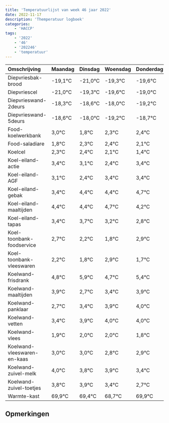 ```yaml
---
title: 'Temperatuurlijst van week 46 jaar 2022'
date: 2022-11-17
description: 'Themperatuur logboek'
categories:
    - 'HACCP'
tags:
    - '2022'
    - '46'
    - '202246'
    - 'temperatuur'
---
```

|Omschrijving|Maandag|Dinsdag|Woensdag|Donderdag|Vrijdag|Zaterdag|Zondag|
|:---|:---|:---|:---|:---|:---|:---|:---|
|Diepvriesbak-brood|-19,1°C|-21,0°C|-19,3°C|-19,6°C| | | |
|Diepvriescel|-21,0°C|-19,3°C|-19,6°C|-19,0°C| | | |
|Diepvrieswand-2deurs|-18,3°C|-18,6°C|-18,0°C|-19,2°C| | | |
|Diepvrieswand-5deurs|-18,6°C|-18,0°C|-19,2°C|-18,7°C| | | |
|Food-koelwerkbank|3,0°C|1,8°C|2,3°C|2,4°C| | | |
|Food-saladiare|1,8°C|2,3°C|2,4°C|2,1°C| | | |
|Koelcel|2,3°C|2,4°C|2,1°C|1,4°C| | | |
|Koel-eiland-actie|3,4°C|3,1°C|2,4°C|3,4°C| | | |
|Koel-eiland-AGF|3,1°C|2,4°C|3,4°C|3,4°C| | | |
|Koel-eiland-gebak|3,4°C|4,4°C|4,4°C|4,7°C| | | |
|Koel-eiland-maaltijden|4,4°C|4,4°C|4,7°C|4,2°C| | | |
|Koel-eiland-tapas|3,4°C|3,7°C|3,2°C|2,8°C| | | |
|Koel-toonbank-foodservice|2,7°C|2,2°C|1,8°C|2,9°C| | | |
|Koel-toonbank-vleeswaren|2,2°C|1,8°C|2,9°C|1,7°C| | | |
|Koelwand-frisdrank|4,8°C|5,9°C|4,7°C|5,4°C| | | |
|Koelwand-maaltijden|3,9°C|2,7°C|3,4°C|3,9°C| | | |
|Koelwand-panklaar|2,7°C|3,4°C|3,9°C|4,0°C| | | |
|Koelwand-vetten|3,4°C|3,9°C|4,0°C|4,0°C| | | |
|Koelwand-vlees|1,9°C|2,0°C|2,0°C|1,8°C| | | |
|Koelwand-vleeswaren-en-kaas|3,0°C|3,0°C|2,8°C|2,9°C| | | |
|Koelwand-zuivel-melk|4,0°C|3,8°C|3,9°C|3,4°C| | | |
|Koelwand-zuivel-toetjes|3,8°C|3,9°C|3,4°C|2,7°C| | | |
|Warmte-kast|69,9°C|69,4°C|68,7°C|69,9°C| | | |

## Opmerkingen


